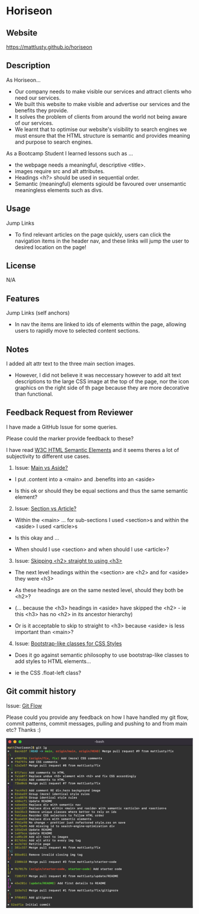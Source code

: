 # Horiseon

## Website

https://mattlusty.github.io/horiseon

## Description

As Horiseon...

- Our company needs to make visible our services and attract clients who need our services.
- We built this website to make visible and advertise our services and the benefits they provide.
- It solves the problem of clients from around the world not being aware of our services.
- We learnt that to optimise our website's visibility to search engines we must ensure that the HTML structure is semantic and provides meaning and purpose to search engines.

As a Bootcamp Student I learned lessons such as ...

- the webpage needs a meaningful, descriptive \<title\>.
- images require src and alt attributes.
- Headings \<h?\> should be used in sequential order.
- Semantic (meaningful) elements sgiould be favoured over unsemantic meaningless elements such as divs.

## Usage

Jump Links

- To find relevant articles on the page quickly, users can click the navigation items in the header nav, and these links will jump the user to desired location on the page!

## License

N/A

## Features

Jump Links (self anchors)

- In nav the items are linked to ids of elements within the page, allowing users to rapidly move to selected content sections.

## Notes

I added alt attr text to the three main section images.

- However, I did not believe it was neccessary however to add alt text descriptions to the large CSS image at the top of the page, nor the icon graphics on the right side of th page because they are more decorative than functional.

## Feedback Request from Reviewer

I have made a GitHub Issue for some queries.

Please could the marker provide feedback to these?

I have read [W3C HTML Semantic Elements](https://www.w3schools.com/html/html5_semantic_elements.asp) and it seems theres a lot of subjectivity to different use cases.

1. Issue: [Main vs Aside?](https://github.com/mattlusty/horiseon/issues/14)

- I put .content into a \<main\> and .benefits into an \<aside\>

- Is this ok or should they be equal sections and thus the same semantic element?

2. Issue: [Section vs Article?](https://github.com/mattlusty/horiseon/issues/15)

- Within the \<main\> ... for sub-sections I used \<section\>s and within the \<aside\> I used \<article\>s

- Is this okay and ...

- When should I use \<section\> and when should I use \<article\>?

3. Issue: [Skipping \<h2\> straight to using \<h3\>](https://github.com/mattlusty/horiseon/issues/16)

- The next level headings within the \<section\> are \<h2\> and for \<aside\> they were \<h3\>

- As these headings are on the same nested level, should they both be \<h2\>?

- (... because the \<h3\> headings in \<aside\> have skipped the \<h2\> - ie this \<h3\> has no \<h2\> in its ancestor hierarchy)

- Or is it acceptable to skip to straight to \<h3\> because \<aside\> is less important than \<main\>?

4. Issue: [Bootstrap-like classes for CSS Styles](https://github.com/mattlusty/horiseon/issues/17)

- Does it go against semantic philosophy to use bootstrap-like classes to add styles to HTML elements...

- ie the CSS .float-left class?

## Git commit history

Issue: [Git Flow](https://github.com/mattlusty/horiseon/issues/19)

Please could you provide any feedback on how I have handled my git flow, commit patterns, commit messages, pulling and pushing to and from main etc? Thanks :)

![My git commit history](assets/images/git-log.png)
